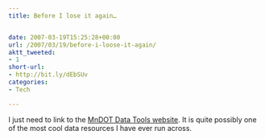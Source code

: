 ```yaml
---
title: Before I lose it again…


date: 2007-03-19T15:25:28+00:00
url: /2007/03/19/before-i-loose-it-again/
aktt_tweeted:
- 1
short-url:
- http://bit.ly/dEbSUv
categories:
- Tech

---
```

<div class='microid-mailto+http:sha1:068a0cc8969fcb70d683b2a5cd0b4c9eff37688f'>

I just need to link to the <a href="http://data.dot.state.mn.us/datatools/">MnDOT Data Tools website</a>. It is quite possibly one of the most cool data resources I have ever run across.


